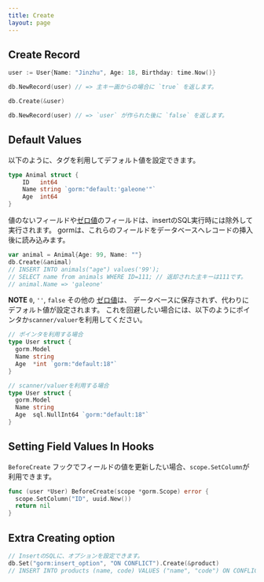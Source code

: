 ```yaml
---
title: Create
layout: page
---
```


## Create Record

```go
user := User{Name: "Jinzhu", Age: 18, Birthday: time.Now()}

db.NewRecord(user) // => 主キー画からの場合に `true` を返します。

db.Create(&user)

db.NewRecord(user) // => `user` が作られた後に `false` を返します。
```

## Default Values

以下のように、タグを利用してデフォルト値を設定できます。

```go
type Animal struct {
    ID   int64
    Name string `gorm:"default:'galeone'"`
    Age  int64
}
```

値のないフィールドや[ゼロ値](https://tour.golang.org/basics/12)のフィールドは、insertのSQL実行時には除外して実行されます。 gormは、これらのフィールドをデータベースへレコードの挿入後に読み込みます。

```go
var animal = Animal{Age: 99, Name: ""}
db.Create(&animal)
// INSERT INTO animals("age") values('99');
// SELECT name from animals WHERE ID=111; // 返却された主キーは111です。
// animal.Name => 'galeone'
```

**NOTE** `0`, `''`, `false` その他の [ゼロ値](https://tour.golang.org/basics/12)は、 データベースに保存されず、代わりにデフォルト値が設定されます。 これを回避したい場合には、以下のようにポインタか`scanner/valuer`を利用してください。

```go
// ポインタを利用する場合
type User struct {
  gorm.Model
  Name string
  Age  *int `gorm:"default:18"`
}

// scanner/valuerを利用する場合
type User struct {
  gorm.Model
  Name string
  Age  sql.NullInt64 `gorm:"default:18"`
}
```

## Setting Field Values In Hooks

`BeforeCreate` フックでフィールドの値を更新したい場合、`scope.SetColumn`が利用できます。

```go
func (user *User) BeforeCreate(scope *gorm.Scope) error {
  scope.SetColumn("ID", uuid.New())
  return nil
}
```

## Extra Creating option

```go
// InsertのSQLに、オプションを設定できます。
db.Set("gorm:insert_option", "ON CONFLICT").Create(&product)
// INSERT INTO products (name, code) VALUES ("name", "code") ON CONFLICT;
```